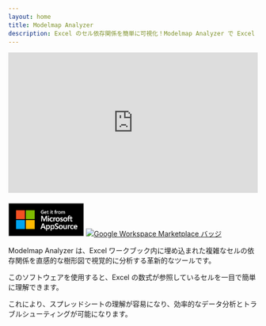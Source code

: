 ```yaml
---
layout: home
title: Modelmap Analyzer
description: Excel のセル依存関係を簡単に可視化！Modelmap Analyzer で Excel スプレッドシートを簡単に分析しましょう。
---
```


<div style="padding:56.25% 0 0 0;position:relative;margin-bottom:20px"><iframe src="https://player.vimeo.com/video/916960715?h=4ef4aa50fa&amp;badge=0&amp;muted=1&amp;background=1&amp;autopause=0&amp;player_id=0&amp;app_id=58479&amp;autoplay=1&amp;loop=1&amp;title=0&amp;playsinline=1&amp;keyboard=0&amp;controls=0" frameborder="0" allow="autoplay; fullscreen; picture-in-picture" style="position:absolute;top:0;left:0;width:100%;height:100%;" title="Modelmap Analyzer Demo"></iframe></div><script src="https://player.vimeo.com/api/player.js"></script>

<a href="https://appsource.microsoft.com/product/office/WA200006896?tab=Overview" target="_blank"><img src="assets/img/MS_AppSource.png" alt="Microsoft AppSourceから入手" height="68"></a>
<a href="https://workspace.google.com/marketplace/app/modelmap_analyzer/239836082546" target="_blank" aria-label="Google Workspace Marketplace から入手">
  <img alt="Google Workspace Marketplace バッジ" alt-text="Google Workspace Marketplace から入手" src="https://workspace.google.com/static/img/marketplace/en/gwmBadge.svg?" style="height: 68px">
</a>

Modelmap Analyzer は、Excel ワークブック内に埋め込まれた複雑なセルの依存関係を直感的な樹形図で視覚的に分析する革新的なツールです。

このソフトウェアを使用すると、Excel の数式が参照しているセルを一目で簡単に理解できます。

これにより、スプレッドシートの理解が容易になり、効率的なデータ分析とトラブルシューティングが可能になります。